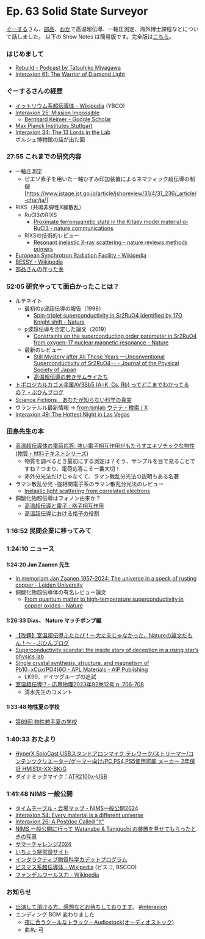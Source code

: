 # Ep. 63 Solid State Surveyor

[ぐーする](https://twitter.com/goosle_l)さん、[部品](https://twitter.com/tjmlab)、[おか](https://twitter.com/nowohyeah)で高温超伝導、一軸圧測定、海外博士課程などについて話しました。
以下の Show Notes は簡易版です。完全版は[こちら](https://interaxion-podcast.github.io/63)。

### はじめまして

- [Rebuild - Podcast by Tatsuhiko Miyagawa](https://rebuild.fm/)
- [Interaxion 61: The Warrior of Diamond Light](https://interaxion-podcast.github.io/61)  

### ぐーするさんの経歴

- [イットリウム系超伝導体 - Wikipedia](https://ja.wikipedia.org/wiki/%E3%82%A4%E3%83%83%E3%83%88%E3%83%AA%E3%82%A6%E3%83%A0%E7%B3%BB%E8%B6%85%E4%BC%9D%E5%B0%8E%E4%BD%93) (YBCO)
- [Interaxion 25: Mission Impossible](https://interaxion-podcast.github.io/25)  
  - [Bernhard Keimer - Google Scholar](https://scholar.google.de/citations?user=i2UTsiUAAAAJ&hl=ja)
- [Max Planck Institutes Stuttgart](https://www.mpi-stuttgart.mpg.de/en)
- [Interaxion 34: The 13 Lords in the Lab](https://interaxion-podcast.github.io/34)  
  ポルシェ博物館の話が出た回

### 27:55 これまでの研究内容

- 一軸圧測定
  - ピエゾ素子を用いた一軸ひずみ印加装置によるネマティック超伝導の制御[https://www.jstage.jst.go.jp/article/jshpreview/31/4/31_236/_article/-char/ja/]
- RIXS（共鳴非弾性X線散乱）
  - RuCl3のRIXS
    - [Proximate ferromagnetic state in the Kitaev model material α-RuCl3 - nature communications](https://www.nature.com/articles/s41467-021-24722-4)
  - RIXSの技術的レビュー
    - [Resonant inelastic X-ray scattering - nature reviews methods primers](https://www.nature.com/articles/s43586-024-00333-3)
- [European Synchrotron Radiation Facility - Wikipedia](https://en.wikipedia.org/wiki/European_Synchrotron_Radiation_Facility)
- [BESSY - Wikipedia](https://en.wikipedia.org/wiki/BESSY)
- [部品さんの作った表](https://twitter.com/tjmlab/status/1785501232460976571)

### 52:05 研究やってて面白かったことは？

- ルテネイト
  - 最初のp波超伝導の報告（1998）
    - [Spin-triplet superconductivity in Sr2RuO4 identified by 17O Knight shift - Nature](https://www.nature.com/articles/25315)
  - p波超伝導を否定した論文（2019）
    - [Constraints on the superconducting order parameter in Sr2RuO4 from oxygen-17 nuclear magnetic resonance - Nature](https://www.nature.com/articles/s41586-019-1596-2)
  - 最新のレビュー
    - [Still Mystery after All These Years —Unconventional Superconductivity of Sr2RuO4— - Journal of the Physical Society of Japan](https://journals.jps.jp/doi/10.7566/JPSJ.93.062001)
    - [高温超伝導の若きサムライたち](https://amzn.to/3WQoZKh)
- [トポロジカルカゴメ金属AV3Sb5 (A=K, Cs, Rb) ってどこまでわかってるの？ - ぶひんブログ
](https://buhin-blog.blogspot.com/2022/02/av3sb5-ak-cs-rb.html)
- [Science Fictions　あなたが知らない科学の真実](https://amzn.to/3Bd5ym9)
- ウランテルル最新情報 → [from:tjmlab ウテテ - 検索 / X](https://x.com/search?q=from%3Atjmlab%20%E3%82%A6%E3%83%86%E3%83%86&src=typed_query&f=top)
- [Interaxion 49: The Hottest Night in Las Vegas](https://interaxion-podcast.github.io/49)  

### 田島先生の本

- [高温超伝導体の電荷応答: 強い電子相互作用がもたらすエキゾチックな物性 (物質・材料テキストシリーズ)](https://amzn.to/4dW5hmw)
  - 物質を調べるとき最初にする測定は？そう、サンプルを目で見ることですね？つまり、電荷応答こそ一番大切！
  - 赤外分光法だけじゃなくて、ラマン散乱分光法の説明もある名著
- ラマン散乱分光
  -強相関電子系のラマン散乱分光法のレビュー
  - [Inelastic light scattering from correlated electrons](https://journals.aps.org/rmp/abstract/10.1103/RevModPhys.79.175)
- 銅酸化物超伝導はフォノン由来か？
  - [高温超伝導と電子 : 格子相互作用](https://www.jstage.jst.go.jp/article/butsuri1946/58/3/58_3_182/_article/-char/ja/)
  - [高温超伝導における格子の役割](https://www.jstage.jst.go.jp/article/materia1994/34/12/34_12_1340/_article/-char/ja/)

### 1:16:52 民間企業に移ってみて

### 1:24:10 ニュース

#### 1:24:20 Jan Zaanen 先生

- [In memoriam Jan Zaanen 1957-2024: The universe in a speck of rusting copper - Leiden University](https://www.universiteitleiden.nl/en/news/2024/01/in-memoriam-jan-zaanen-1957-2024-the-universe-in-a-speck-of-rusting-copper)
- 銅酸化物超伝導体の有名レビュー論文
  - [From quantum matter to high-temperature superconductivity in copper oxides - Nature](https://www.nature.com/articles/nature14165)

#### 1:26:33 Dias、 Nature マッチポンプ編

- [【改題】室温超伝導ふたたび！～大丈夫じゃなかった、Natureの論文だもん！～ - ぶひんブログ](https://buhin-blog.blogspot.com/2023/03/nature.html)
- [Superconductivity scandal: the inside story of deception in a rising star’s physics lab](https://www.nature.com/articles/d41586-024-00716-2)
- [Single crystal synthesis, structure, and magnetism of Pb10−xCux(PO4)6O - APL Materials - AIP Publishing](https://pubs.aip.org/aip/apm/article/11/10/101128/2918237)
  - LK99、ドイツグループの追試
- [室温超伝導!? - 応用物理2023年92巻12号 p. 706-708](https://www.jstage.jst.go.jp/article/oubutsu/92/12/92_706/_article/-char/ja)
  - 清水先生のコメント

#### 1:33:48 物性夏の学校

- [第69回 物性若手夏の学校](https://cmpss.jp/cooperation.php)

### 1:40:33 おたより

- [HyperX SoloCast USBスタンドアロンマイク テレワーク/ストリーマー/コンテンツクリエーター/ゲーマー向け/PC,PS4,PS5使用可能 メーカー 2年保証 HMIS1X-XX-BK/G](https://amzn.to/3WU9YqI)
- ダイナミックマイク：[ATR2100x-USB](https://amzn.to/3dQeJtz)  

### 1:41:48 NIMS 一般公開

- [タイムテーブル・会場マップ - NIMS一般公開2024](https://www.nims.go.jp/openhouse/timetable_map.html)
- [Interaxion 54: Every material is a different universe](https://interaxion-podcast.github.io/54)  
- [Interaxion 26: A Postdoc Called “It”](https://interaxion-podcast.github.io/26)  
- [NIMS 一般公開に行って Watanabe & Taniguchi の装置を見せてもらったときの写真](https://twitter.com/nowohyeah/status/1794591589702177167)
- [サマーチャレンジ2024](https://www2.kek.jp/ksc/)
- [いちょう祭常設サイト](https://ichosai.com/)
- [インタラクティブ物質科学カデットプログラム](https://www.msc.osaka-u.ac.jp/)
- [ビスマス系超伝導体 - Wikipedia](https://ja.wikipedia.org/wiki/%E3%83%93%E3%82%B9%E3%83%9E%E3%82%B9%E7%B3%BB%E8%B6%85%E4%BC%9D%E5%B0%8E%E4%BD%93) (ビスコ, BSCCO)  
- [ファンデルワールス力 - Wikipedia](https://ja.wikipedia.org/wiki/%E3%83%95%E3%82%A1%E3%83%B3%E3%83%87%E3%83%AB%E3%83%AF%E3%83%BC%E3%83%AB%E3%82%B9%E5%8A%9B)

### お知らせ

- [出演して頂ける方、感想などお待ちしております](https://interaxion-podcast.github.io/feedback/)。 [#interaxion](https://twitter.com/hashtag/interaxion)
- エンディング BGM 変わりました
  - [夜に合うクールなトラック - Audiostock(オーディオストック)](https://audiostock.jp/audio/1409484)
  - 曲名: 弓
